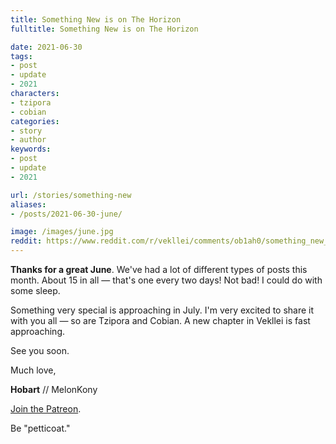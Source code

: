 ```yaml
---
title: Something New is on The Horizon
fulltitle: Something New is on The Horizon

date: 2021-06-30
tags:
- post
- update
- 2021
characters:
- tzipora
- cobian
categories:
- story
- author
keywords:
- post
- update
- 2021

url: /stories/something-new
aliases:
- /posts/2021-06-30-june/

image: /images/june.jpg
reddit: https://www.reddit.com/r/vekllei/comments/ob1ah0/something_new_is_on_the_horizon/
---
```

**Thanks for a great June**. We've had a lot of different types of posts this month. About 15 in all — that's one every two days! Not bad! I could do with some sleep.

Something very special is approaching in July. I'm very excited to share it with you all — so are Tzipora and Cobian. A new chapter in Vekllei is fast approaching.

See you soon.

Much love,

**Hobart** // MelonKony

[Join the Patreon](https://www.patreon.com/vekllei).

Be "petticoat."
